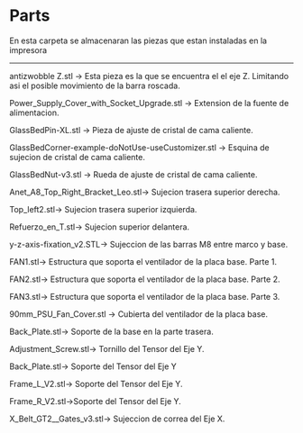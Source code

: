 # Parts
En esta carpeta se almacenaran las piezas que estan instaladas en la impresora
_________________________________________________________________________________________
 
antizwobble Z.stl -> Esta pieza es la que se encuentra el el eje Z. Limitando asi
 el posible movimiento de la barra roscada.

Power_Supply_Cover_with_Socket_Upgrade.stl -> Extension de la fuente de alimentacion.

GlassBedPin-XL.stl -> Pieza de ajuste de cristal de cama caliente.

GlassBedCorner-example-doNotUse-useCustomizer.stl -> Esquina de sujecion de cristal de cama caliente.

GlassBedNut-v3.stl -> Rueda de ajuste de cristal de cama caliente.

Anet_A8_Top_Right_Bracket_Leo.stl-> Sujecion trasera superior derecha.

Top_left2.stl-> Sujecion trasera superior izquierda.

Refuerzo_en_T.stl-> Sujecion superior delantera.

y-z-axis-fixation_v2.STL-> Sujeccion de las barras M8 entre marco y base.

FAN1.stl-> Estructura que soporta el ventilador de la placa base. Parte 1.

FAN2.stl-> Estructura que soporta el ventilador de la placa base. Parte 2.

FAN3.stl-> Estructura que soporta el ventilador de la placa base. Parte 3.

90mm_PSU_Fan_Cover.stl -> Cubierta del ventilador de la placa base.

Back_Plate.stl-> Soporte de la base en la parte trasera.

Adjustment_Screw.stl-> Tornillo del Tensor del Eje Y.

Back_Plate.stl-> Soporte del Tensor del Eje Y

Frame_L_V2.stl-> Soporte del Tensor del Eje Y.

Frame_R_V2.stl->Soporte del Tensor del Eje Y.

X_Belt_GT2__Gates_v3.stl-> Sujeccion de correa del Eje X.
